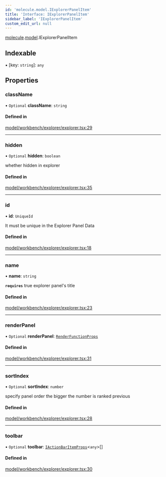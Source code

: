 ```yaml
---
id: 'molecule.model.IExplorerPanelItem'
title: 'Interface: IExplorerPanelItem'
sidebar_label: 'IExplorerPanelItem'
custom_edit_url: null
---
```


[molecule](../namespaces/molecule).[model](../namespaces/molecule.model).IExplorerPanelItem

## Indexable

▪ [key: `string`]: `any`

## Properties

### className

• `Optional` **className**: `string`

#### Defined in

[model/workbench/explorer/explorer.tsx:29](https://github.com/DTStack/molecule/blob/927b7d39/src/model/workbench/explorer/explorer.tsx#L29)

---

### hidden

• `Optional` **hidden**: `boolean`

whether hidden in explorer

#### Defined in

[model/workbench/explorer/explorer.tsx:35](https://github.com/DTStack/molecule/blob/927b7d39/src/model/workbench/explorer/explorer.tsx#L35)

---

### id

• **id**: `UniqueId`

It must be unique in the Explorer Panel Data

#### Defined in

[model/workbench/explorer/explorer.tsx:18](https://github.com/DTStack/molecule/blob/927b7d39/src/model/workbench/explorer/explorer.tsx#L18)

---

### name

• **name**: `string`

**`requires`** true
explorer panel's title

#### Defined in

[model/workbench/explorer/explorer.tsx:23](https://github.com/DTStack/molecule/blob/927b7d39/src/model/workbench/explorer/explorer.tsx#L23)

---

### renderPanel

• `Optional` **renderPanel**: [`RenderFunctionProps`](../namespaces/molecule.model#renderfunctionprops)

#### Defined in

[model/workbench/explorer/explorer.tsx:31](https://github.com/DTStack/molecule/blob/927b7d39/src/model/workbench/explorer/explorer.tsx#L31)

---

### sortIndex

• `Optional` **sortIndex**: `number`

specify panel order
the bigger the number is ranked previous

#### Defined in

[model/workbench/explorer/explorer.tsx:28](https://github.com/DTStack/molecule/blob/927b7d39/src/model/workbench/explorer/explorer.tsx#L28)

---

### toolbar

• `Optional` **toolbar**: [`IActionBarItemProps`](molecule.component.IActionBarItemProps)<`any`\>[]

#### Defined in

[model/workbench/explorer/explorer.tsx:30](https://github.com/DTStack/molecule/blob/927b7d39/src/model/workbench/explorer/explorer.tsx#L30)
